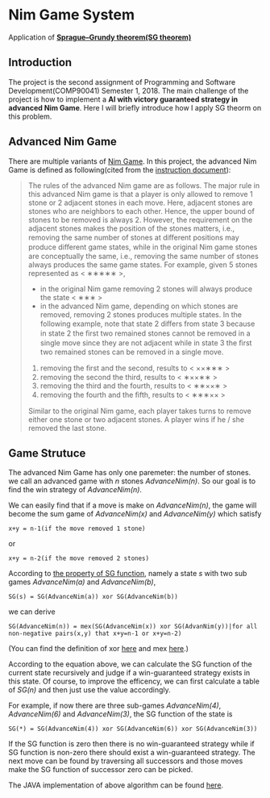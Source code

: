 # Nim Game System
Application of [**Sprague–Grundy theorem(SG theorem)**](https://en.wikipedia.org/wiki/Sprague%E2%80%93Grundy_theorem)

## Introduction
The project is the second assignment of Programming and Software Development(COMP90041) Semester 1, 2018. 
The main challenge of the project is how to implement a **AI with victory guaranteed strategy in advanced Nim Game**.
Here I will briefly introduce how I apply SG theorm on this problem.

## Advanced Nim Game
There are multiple variants of [Nim Game](https://en.wikipedia.org/wiki/Nim).
In this project, the advanced Nim Game is defined as following(cited from the [instruction document](https://github.com/zcy921716/NimGameSystem/blob/master/projectC(1).pdf)):
>The rules of the advanced Nim game are as follows. The major rule in this advanced Nim game is that a player is only allowed to remove 1 stone or 2 adjacent stones in each move. Here, adjacent stones are stones who are neighbors to each other. Hence, the upper bound of stones to be removed is always 2. However, the requirement on the adjacent stones makes the position of the stones matters, i.e., removing the same number of stones at diﬀerent positions may produce diﬀerent game states, while in the original Nim game stones are conceptually the same, i.e., removing the same number of stones always produces the same game states. For example, given 5 stones represented as < ∗∗∗∗∗ >, 
>*  in the original Nim game removing 2 stones will always produce the state < ∗∗∗ >
>*  in the advanced Nim game, depending on which stones are removed, removing 2 stones produces multiple states. In the following example, note that state 2 diﬀers from state 3 because in state 2 the ﬁrst two remained stones cannot be removed in a single move since they are not adjacent while in state 3 the ﬁrst two remained stones can be removed in a single move.
>  1. removing the ﬁrst and the second, results to < ××∗∗∗ >
>  2. removing the second the third, results to < ∗××∗∗ >
>  3. removing the third and the fourth, results to < ∗∗××∗ > 
>  4. removing the fourth and the ﬁfth, results to < ∗∗∗×× >
>
>Similar to the original Nim game, each player takes turns to remove either one stone or two adjacent stones. A player wins if he / she removed the last stone.

## Game Strutuce
The advanced Nim Game has only one paremeter: the number of stones. we call an advanced game with _n_ stones _AdvanceNim(n)_.
So our goal is to find the win strategy of _AdvanceNim(n)_.

We can easily find that if a move is make on _AdvanceNim(n)_, the game will become the sum game of _AdvanceNim(x)_ and _AdvanceNim(y)_ which satisfy
```
x+y = n-1(if the move removed 1 stone)
```
or 
```
x+y = n-2(if the move removed 2 stones)
```
According to [the property of SG function](https://en.wikipedia.org/wiki/Sprague%E2%80%93Grundy_theorem#Combining_Games), 
namely a state _s_ with two sub games _AdvanceNim(a)_ and _AdvanceNim(b)_,
```
SG(s) = SG(AdvanceNim(a)) xor SG(AdvanceNim(b))
```
we can derive 
```
SG(AdvanceNim(n)) = mex(SG(AdvanceNim(x)) xor SG(AdvanNim(y))|for all non-negative pairs(x,y) that x+y=n-1 or x+y=n-2)
```
(You can find the definition of xor [here](https://en.wikipedia.org/wiki/Exclusive_or) and mex [here](https://en.wikipedia.org/wiki/Mex_(mathematics)).)

According to the equation above, we can calculate the SG function of the current state recursively and judge if a win-guaranteed strategy exists in this state. 
Of course, to improve the efficency, we can first calculate a table of _SG(n)_ and then just use the value accordingly.

For example, if now there are three sub-games _AdvanceNim(4)_, _AdvanceNim(6)_ and _AdvanceNim(3)_, the SG function of the state is
```
SG(*) = SG(AdvanceNim(4)) xor SG(AdvanceNim(6)) xor SG(AdvanceNim(3))
```
If the SG function is zero then there is no win-guaranteed strategy while if SG function is non-zero there should exist a win-guaranteed strategy.
The next move can be found by traversing all successors and those moves make the SG function of successor zero can be picked.

The JAVA implementation of above algorithm can be found [here](https://github.com/zcy921716/NimGameSystem/blob/master/SG.java).
